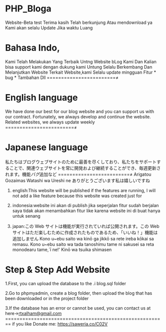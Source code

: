 # PHP_Bloga
 Website-Beta test
 Terima kasih Telah berkunjung Atau mendownload ya Kami akan selalu Update Jika waktu Luang 
 
 # Bahasa Indo,
 Kami Telah Melakukan Yang Terbaik Untng Website bLog Kami Dan Kalian bisa support kami dengan dukung kami Untung Selalu Berkembang Dan Melanjutkan Website Terkait Website,kami Selalu update mingguan
Fitur * bug * Tambahan Dll
========================≠
# English language 
We have done our best for our blog website and you can support us with our contract. Fortunately, we always develop and continue the website. Related websites, we always update weekly
========================≠
# Japanese language 
私たちはブログウェブサイトのために最善を尽くしており、私たちをサポートすることで、関連ウェブサイトを常に開発および継続することができ、毎週更新されます。機能*バグ*追加など
=========================≠
Arigatou Gozaimas Watashi wa Ureshi ne 
ありがとうございます私は嬉しいですね 

1. english:This website will be published if the features are running, I will not add a like feature because this website was created just for 

2. indonesia:website ini akan di publish jika seperjalan fitur sudah berjalan saya tidak akan menambahkan fitur like karena website ini di buat hanya untuk senang

3. japan:この Web サイトは機能が実行されていれば公開されます。この Web サイトはただ楽しむために作成されたものであるため、「いいね！」機能は追加しません
Kono u~ebu saito wa kinō ga jikkō sa rete ireba kōkai sa remasu. Kono u~ebu saito wa tada tanoshimu tame ni sakusei sa reta monodearu tame,`ī ne!' Kinō wa tsuika shimasen
# Step & Step Add Website 
1.First, you can upload the database to the .i blog.sql folder

2.Go to phpmyadmin, create a blog folder, then upload the blog that has been downloaded or in the project folder

3.If the database has an error or cannot be used, you can contact us at
here->rtxalham@gmail.com ========================================================
if you like Donate me: https://saweria.co/C02V